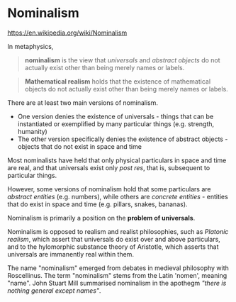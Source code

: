 # Nominalism

https://en.wikipedia.org/wiki/Nominalism

In metaphysics,
>**nominalism** is the view that *universals* and *abstract objects* do not actually exist other than being merely names or labels.

>**Mathematical realism** holds that the existence of mathematical objects do not actually exist other than being merely names or labels.

There are at least two main versions of nominalism.
- One version denies the existence of universals - things that can be instantiated or exemplified by many particular things (e.g. strength, humanity)
- The other version specifically denies the existence of abstract objects - objects that do not exist in space and time

Most nominalists have held that only physical particulars in space and time are real, and that universals exist only *post res*, that is, subsequent to particular things.

However, some versions of nominalism hold that some particulars are *abstract entities* (e.g. numbers), while others are *concrete entities* - entities that do exist in space and time (e.g. pillars, snakes, bananas).

Nominalism is primarily a position on the **problem of universals**.

Nominalism is opposed to realism and realist philosophies, such as *Platonic realism*, which assert that universals do exist over and above particulars, and to the hylomorphic substance theory of Aristotle, which asserts that universals are immanently real within them.

The name "nominalism" emerged from debates in medieval philosophy with Roscellinus. The term "nominalism" stems from the Latin 'nomen', meaning "name". John Stuart Mill summarised nominalism in the apothegm *"there is nothing general except names"*.
